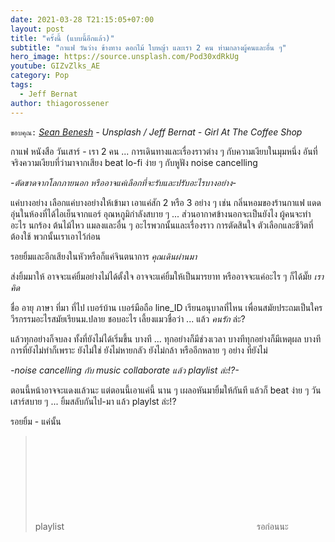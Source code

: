 ```yaml
---
date: 2021-03-28 T21:15:05+07:00
layout: post
title: "ครั้งนี้ (แบบนี้อีกแล้ว)"
subtitle: "กาแฟ วันว่าง ข้างทาง ดอกไม้ ใบหญ้า และเรา 2 คน ท่ามกลางผู้คนและอื่น ๆ"
hero_image: https://source.unsplash.com/Pod30xdRkUg
youtube: GIZvZlks_AE
category: Pop
tags:
  - Jeff Bernat
author: thiagorossener
---
```

`ขอบคุณ:` *[Sean Benesh](https://unsplash.com/@seanbenesh) - Unsplash / Jeff Bernat - Girl At The Coffee Shop*

กาแฟ หนังสือ วันเสาร์ - เรา 2 คน ... การเดินทางและเรื่องราวต่าง ๆ กับความเงียบในมุมหนึ่ง อันที่จริงความเงียบที่ว่ามาจากเสียง beat lo-fi ง่าย ๆ กับหูฟัง noise cancelling

*-ตัดขาดจากโลกภายนอก หรืออาจแค่เลือกที่จะรับและปรับอะไรบางอย่าง-*

แค่บางอย่าง เลือกแค่บางอย่างให้เข้ามา เอาแค่สัก 2 หรือ 3 อย่าง ๆ เช่น กลิ่นหอมของร้านกาแฟ แดดอุ่นในห้องที่ได้ไอเย็นจากแอร์ อุณหภูมิกำลังสบาย ๆ ... ส่วนอากาศข้างนอกจะเป็นยังไง ผู้คนจะทำอะไร นกร้อง ต้นไม้ไหว แมลงและอื่น ๆ อะไรพวกนั้นและเรื่องราว การตัดสินใจ ตัวเลือกและชีวิตที่ต้องใช้ พวกนั้นเราเอาไว้ก่อน

รอยยิ้มและอีกเสียงในหัวหรือก็แค่จินตนาการ *คุณเดินผ่านมา*

ส่งยิ้มมาให้ อาจจะแค่ยิ้มอย่างไม่ได้ตั้งใจ อาจจะแค่ยิ้มให้เป็นมารยาท หรืออาจจะแค่อะไร ๆ ก็ได้มั๊ย *เราคิด*

ชื่อ อายุ ภาษา ที่มา ที่ไป เบอร์บ้าน เบอร์มือถือ line_ID เรียนอนุบาลที่ไหน เพื่อนสมัยประถมเป็นใคร วีรกรรมอะไรสมัยเรียนม.ปลาย ชอบอะไร เลี้ยงแมวชื่อว่า ... แล้ว *คนรัก* ล่ะ?

แล้วทุกอย่างก็จบลง ทั้งที่ยังไม่ได้เริ่มขึ้น บางที ... ทุกอย่างก็มีช่วงเวลา บางทีทุกอย่างก็มีเหตุผล บางทีการที่ยังไม่ทำก็เพราะ ยังไม่ใช่ ยังไม่หายกลัว ยังไม่กล้า หรืออีกหลาย ๆ อย่าง ที่ยังไม่

*-noise cancelling กับ music collaborate แล้ว playlist ล่ะ!?-*

ตอนนี้หน้าอาจจะแดงแล้วนะ แต่ตอนนี้เอาแค่นี้ นาน ๆ เผลอหันมายิ้มให้กันที แล้วก็ beat ง่าย ๆ วันเสาร์สบาย ๆ ... ยิ้มสลับกันไป-มา แล้ว playlst ล่ะ!?

รอยยิ้ม - แค่นั้น

> playlist <svg class="love"><use xlink:href="#icon-heart"></use></svg> รอก่อนนะ
